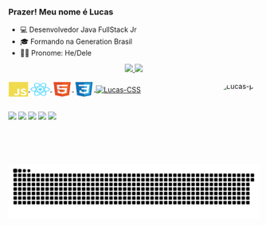### Prazer! Meu nome é Lucas


- 💻 Desenvolvedor Java FullStack Jr
- 🎓 Formando na Generation Brasil
- 🧑🏻 Pronome: He/Dele

<div align="center">
  <a href="https://github.com/LucasIluminado">
  <img height="150em" src="https://github-readme-stats.vercel.app/api?username=lucasiluminado&show_icons=true&theme=tokyonight&include_all_commits=true&count_private=true"/>
  <img height="150em" src="https://github-readme-stats.vercel.app/api/top-langs/?username=lucasiluminado&layout=compact&langs_count=7&theme=tokyonight"/>
</div>
<div style="display: inline_block"><br>
  <img align="center" alt="Lucas-Js" height="30" width="40" src="https://raw.githubusercontent.com/devicons/devicon/master/icons/javascript/javascript-plain.svg">
  <img align="center" alt="Lucas-React" height="30" width="40" src="https://raw.githubusercontent.com/devicons/devicon/master/icons/react/react-original.svg">
  <img align="center" alt="Lucas-HTML" height="30" width="40" src="https://raw.githubusercontent.com/devicons/devicon/master/icons/html5/html5-original.svg">
  <img align="center" alt="Lucas-CSS" height="30" width="40" src="https://raw.githubusercontent.com/devicons/devicon/master/icons/css3/css3-original.svg">
  <img align="center" alt="Lucas-CSS" height="40" width="46" src="https://cdn.jsdelivr.net/gh/devicons/devicon/icons/java/java-original-wordmark.svg">
  <img align="right" alt="Lucas-pic" height="165" style="border-radius:60px;" src="https://i.picasion.com/pic91/82c63dd659fd13ed467753c2d1f17403.gif">
  
  </div>
  
  ##
  
  <div> 
 
  <a href="https://instagram.com/lucas_sousa_k7" target="_blank"><img src="https://img.shields.io/badge/-Instagram-%23E4405F?style=for-the-badge&logo=instagram&logoColor=white" target="_blank"></a>
 	<a href="https://www.twitch.tv/zzlucask7zz" target="_blank"><img src="https://img.shields.io/badge/Twitch-9146FF?style=for-the-badge&logo=twitch&logoColor=white" target="_blank"></a>
 <a href="https://discord.gg/dc3DEJNP" target="_blank"><img src="https://img.shields.io/badge/Discord-7289DA?style=for-the-badge&logo=discord&logoColor=white" target="_blank"></a> 
  <a href = "mailto:lucas1008pleg@gmail.com"><img src="https://img.shields.io/badge/-Gmail-%23333?style=for-the-badge&logo=gmail&logoColor=white" target="_blank"></a>
  <a href="https://www.linkedin.com/in/lucas-bernardino-de-sousa-b8707a1a2/" target="_blank"><img src="https://img.shields.io/badge/-LinkedIn-%230077B5?style=for-the-badge&logo=linkedin&logoColor=white" target="_blank"></a> 
 
  
  ![Snake animation](https://github.com/lucasiluminado/lucasiluminado/blob/output/github-contribution-grid-snake.svg)
 
</div>
